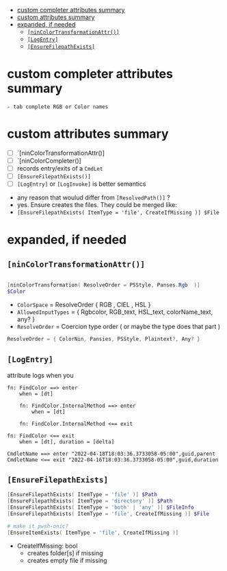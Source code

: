 - [custom completer attributes summary](#custom-completer-attributes-summary)
- [custom attributes summary](#custom-attributes-summary)
- [expanded, if needed](#expanded-if-needed)
  - [`[ninColorTransformationAttr()]`](#nincolortransformationattr)
  - [`[LogEntry]`](#logentry)
  - [`[EnsureFilepathExists]`](#ensurefilepathexists)

# custom completer attributes summary

    - tab complete RGB or Color names

# custom attributes summary

- [ ] `[ninColorTransformationAttr()]
- [ ] `[ninColorCompleter()]
- [ ]  records entry/exits of a `CmdLet`
- [ ] `[EnsureFilepathExists()]`
- [ ]  `[LogEntry]` or `[LogInvoke]` is better semantics
  - any reason that woulud differ from  `[ResolvedPath()]` ?
  - yes. Ensure creates the files. They could be merged like: 
  - `[EnsureFilepathExists( ItemType = 'file', CreateIfMissing )] $File`


# expanded, if needed

## `[ninColorTransformationAttr()]`

```ps1

[ninColorTransformation( ResolveOrder = PSStyle, Panses.Rgb  )]
$Color
```

- `ColorSpace` = ResolveOrder { RGB ,  CIEL ,  HSL } 
- `AllowedInputTypes` = { Rgbcolor, RGB_text, HSL_text, colorName_text, any? }
- `ResolveOrder` = Coercion type order ( or maybe the type does that part )
```ps1
ResolveOrder = { ColorNin, Pansies, PSStyle, Plaintext?, Any? }
```


## `[LogEntry]`

attribute logs when you

```
fn: FindColor ==> enter 
    when = [dt]

    fn: FindColor.InternalMethod ==> enter 
        when = [dt]

    fn: FindColor.InternalMethod <== exit

fn: FindColor <== exit
    when = [dt], duration = [delta]

```
```log
CmdletName ==> enter "2022-04-18T18:03:36.3733058-05:00",guid,parent
CmdletName <== exit "2022-04-16T18:03:36.3733058-05:00",guid,duration
```

## `[EnsureFilepathExists]`

```ps1
[EnsureFilepathExists( ItemType = 'file' )] $Path
[EnsureFilepathExists( ItemType = 'directory' )] $Path 
[EnsureFilepathExists( ItemType = 'both' | 'any' )] $FileInfo
[EnsureFilepathExists( ItemType = 'file', CreateIfMissing )] $File

# make it pwsh-onic? 
[EnsureItemExists( ItemType = 'file', CreateIfMissing )]
```

- CreateIfMissing: bool
  - creates folder[s] if missing
  - creates empty file if missing

